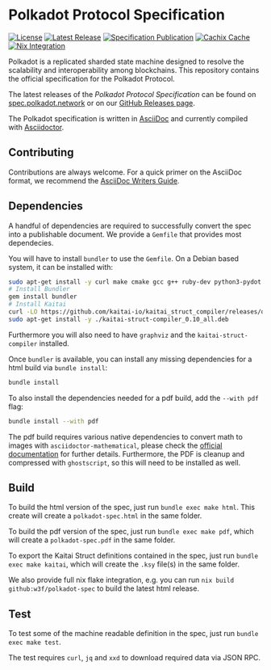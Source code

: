 # Polkadot Protocol Specification

[![License](https://img.shields.io/github/license/w3f/polkadot-spec.svg)](https://github.com/w3f/polkadot-spec/blob/main/LICENSE)
[![Latest Release](https://img.shields.io/github/release/w3f/polkadot-spec.svg)](https://github.com/w3f/polkadot-spec/releases/latest)
[![Specification Publication](https://github.com/w3f/polkadot-spec/actions/workflows/asciidoctor.deb.yml/badge.svg)](https://github.com/w3f/polkadot-spec/actions/workflows/asciidoctor.deb.yml)
[![Cachix Cache](https://img.shields.io/badge/cachix-w3fpkgs-blue.svg)](https://w3fpkgs.cachix.org)
[![Nix Integration](https://github.com/w3f/polkadot-spec/actions/workflows/asciidoctor.nix.yml/badge.svg)](https://github.com/w3f/polkadot-spec/actions/workflows/asciidoctor.nix.yml)

Polkadot is a replicated sharded state machine designed to resolve the scalability and interoperability among blockchains. This repository contains the official specification for the Polkadot Protocol.
 
The latest releases of the *Polkadot Protocol Specification* can be found on [spec.polkadot.network](https://spec.polkadot.network) or on our [GitHub Releases page](https://github.com/w3f/polkadot-spec/releases).

The Polkadot specification is written in [AsciiDoc](https://docs.asciidoctor.org/asciidoc/latest) and currently compiled with [Asciidoctor](https://asciidoctor.org/).

## Contributing

Contributions are always welcome. For a quick primer on the AsciiDoc format, we recommend the [AsciiDoc Writers Guide](https://asciidoctor.org/docs/asciidoc-writers-guide).

## Dependencies

A handful of dependencies are required to successfully convert the spec into a publishable document. We provide a `Gemfile` that provides most dependecies. 

You will have to install `bundler` to use the `Gemfile`. On a Debian based system, it can be installed with:

```bash
sudo apt-get install -y curl make cmake gcc g++ ruby-dev python3-pydot graphviz
# Install Bundler
gem install bundler
# Install Kaitai
curl -LO https://github.com/kaitai-io/kaitai_struct_compiler/releases/download/0.10/kaitai-struct-compiler_0.10_all.deb
sudo apt-get install -y ./kaitai-struct-compiler_0.10_all.deb
```

Furthermore you will also need to have `graphviz` and the `kaitai-struct-compiler` installed.

Once `bundler` is available, you can install any missing dependencies for a html build via `bundle install`:

```bash
bundle install
```

To also install the dependencies needed for a pdf build, add the `--with pdf` flag: 

```bash
bundle install --with pdf
```

The pdf build requires various native dependencies to convert math to images with  `asciidoctor-mathematical`, please check the [official documentation](https://github.com/asciidoctor/asciidoctor-mathematical#installation=) for further details. Furthermore, the PDF is cleanup and compressed with `ghostscript`, so this will need to be installed as well.

## Build

To build the html version of the spec, just run `bundle exec make html`. This create will create a `polkadot-spec.html` in the same folder.

To build the pdf version of the spec, just run `bundle exec make pdf`, which will create a `polkadot-spec.pdf` in the same folder.

To export the Kaitai Struct definitions contained in the spec, just run `bundle exec make kaitai`, which will create the `.ksy` file(s) in the same folder.

We also provide full nix flake integration, e.g. you can run `nix build github:w3f/polkadot-spec` to build the latest html release.

## Test

To test some of the machine readable definition in the spec, just run `bundle exec make test`.

The test requires `curl`, `jq` and `xxd` to download required data via JSON RPC.
